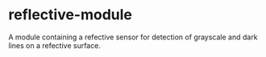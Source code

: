 reflective-module
=================

A module containing a refective sensor for detection of grayscale and dark lines on a refective surface.
